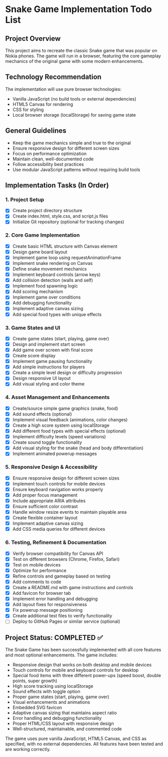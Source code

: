 # Snake Game Implementation Todo List

## Project Overview

This project aims to recreate the classic Snake game that was popular on Nokia phones. The game will run in a browser, featuring the core gameplay mechanics of the original game with some modern enhancements.

## Technology Recommendation

The implementation will use pure browser technologies:

- Vanilla JavaScript (no build tools or external dependencies)
- HTML5 Canvas for rendering
- CSS for styling
- Local browser storage (localStorage) for saving game state

## General Guidelines

- Keep the game mechanics simple and true to the original
- Ensure responsive design for different screen sizes
- Focus on performance optimization
- Maintain clean, well-documented code
- Follow accessibility best practices
- Use modular JavaScript patterns without requiring build tools

## Implementation Tasks (In Order)

### 1. Project Setup

- [x] Create project directory structure
- [x] Create index.html, style.css, and script.js files
- [x] Initialize Git repository (optional for tracking changes)

### 2. Core Game Implementation

- [x] Create basic HTML structure with Canvas element
- [x] Design game board layout
- [x] Implement game loop using requestAnimationFrame
- [x] Implement snake rendering on Canvas
- [x] Define snake movement mechanics
- [x] Implement keyboard controls (arrow keys)
- [x] Add collision detection (walls and self)
- [x] Implement food spawning logic
- [x] Add scoring mechanism
- [x] Implement game over conditions
- [x] Add debugging functionality
- [x] Implement adaptive canvas sizing
- [x] Add special food types with unique effects

### 3. Game States and UI

- [x] Create game states (start, playing, game over)
- [x] Design and implement start screen
- [x] Add game over screen with final score
- [x] Create score display
- [x] Implement game pausing functionality
- [x] Add simple instructions for players
- [x] Create a simple level design or difficulty progression
- [x] Design responsive UI layout
- [x] Add visual styling and color theme

### 4. Asset Management and Enhancements

- [x] Create/source simple game graphics (snake, food)
- [x] Add sound effects (optional)
- [x] Implement visual feedback (animations, color changes)
- [x] Create a high score system using localStorage
- [x] Add different food types with special effects (optional)
- [x] Implement difficulty levels (speed variations)
- [x] Create sound toggle functionality
- [x] Add visual styling for the snake (head and body differentiation)
- [x] Implement animated powerup messages

### 5. Responsive Design & Accessibility

- [x] Ensure responsive design for different screen sizes
- [x] Implement touch controls for mobile devices
- [x] Ensure keyboard navigation works properly
- [x] Add proper focus management
- [x] Include appropriate ARIA attributes
- [x] Ensure sufficient color contrast
- [x] Handle window resize events to maintain playable area
- [x] Create flexible container layout
- [x] Implement adaptive canvas sizing
- [x] Add CSS media queries for different devices

### 6. Testing, Refinement & Documentation

- [x] Verify browser compatibility for Canvas API
- [x] Test on different browsers (Chrome, Firefox, Safari)
- [x] Test on mobile devices
- [x] Optimize for performance
- [x] Refine controls and gameplay based on testing
- [x] Add comments to code
- [x] Create a README.md with game instructions and controls
- [x] Add favicon for browser tab
- [x] Implement error handling and debugging
- [x] Add layout fixes for responsiveness
- [x] Fix powerup message positioning
- [x] Create additional test files to verify functionality
- [ ] Deploy to GitHub Pages or similar service (optional)

## Project Status: COMPLETED ✅

The Snake Game has been successfully implemented with all core features and most optional enhancements. The game includes:

- Responsive design that works on both desktop and mobile devices
- Touch controls for mobile and keyboard controls for desktop
- Special food items with three different power-ups (speed boost, double points, super growth)
- High score tracking using localStorage
- Sound effects with toggle option
- Proper game states (start, playing, game over)
- Visual enhancements and animations
- Embedded SVG favicon
- Adaptive canvas sizing that maintains aspect ratio
- Error handling and debugging functionality
- Proper HTML/CSS layout with responsive design
- Well-structured, maintainable, and commented code

The game uses pure vanilla JavaScript, HTML5 Canvas, and CSS as specified, with no external dependencies. All features have been tested and are working correctly.
